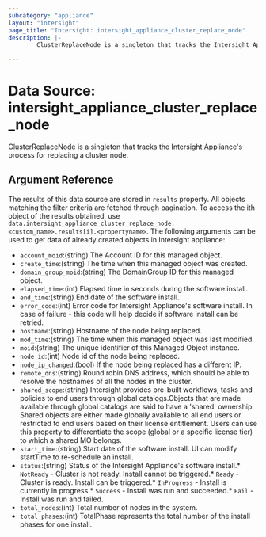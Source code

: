 ```yaml
---
subcategory: "appliance"
layout: "intersight"
page_title: "Intersight: intersight_appliance_cluster_replace_node"
description: |-
        ClusterReplaceNode is a singleton that tracks the Intersight Appliance's process for replacing a cluster node.

---
```


# Data Source: intersight_appliance_cluster_replace_node
ClusterReplaceNode is a singleton that tracks the Intersight Appliance's process for replacing a cluster node.
## Argument Reference
The results of this data source are stored in `results` property.
All objects matching the filter criteria are fetched through pagination.
To access the ith object of the results obtained, use `data.intersight_appliance_cluster_replace_node.<custom_name>.results[i].<propertyname>`.
The following arguments can be used to get data of already created objects in Intersight appliance:
* `account_moid`:(string) The Account ID for this managed object. 
* `create_time`:(string) The time when this managed object was created. 
* `domain_group_moid`:(string) The DomainGroup ID for this managed object. 
* `elapsed_time`:(int) Elapsed time in seconds during the software install. 
* `end_time`:(string) End date of the software install. 
* `error_code`:(int) Error code for Intersight Appliance's software install. In case of failure - this code will help decide if software install can be retried. 
* `hostname`:(string) Hostname of the node being replaced. 
* `mod_time`:(string) The time when this managed object was last modified. 
* `moid`:(string) The unique identifier of this Managed Object instance. 
* `node_id`:(int) Node id of the node being replaced. 
* `node_ip_changed`:(bool) If the node being replaced has a different IP. 
* `remote_dns`:(string) Round robin DNS address, which should be able to resolve the hostnames of all the nodes in the cluster. 
* `shared_scope`:(string) Intersight provides pre-built workflows, tasks and policies to end users through global catalogs.Objects that are made available through global catalogs are said to have a 'shared' ownership. Shared objects are either made globally available to all end users or restricted to end users based on their license entitlement. Users can use this property to differentiate the scope (global or a specific license tier) to which a shared MO belongs. 
* `start_time`:(string) Start date of the software install. UI can modify startTime to re-schedule an install. 
* `status`:(string) Status of the Intersight Appliance's software install.* `NotReady` - Cluster is not ready. Install cannot be triggered.* `Ready` - Cluster is ready. Install can be triggered.* `InProgress` - Install is currently in progress.* `Success` - Install was run and succeeded.* `Fail` - Install was run and failed. 
* `total_nodes`:(int) Total number of nodes in the system. 
* `total_phases`:(int) TotalPhase represents the total number of the install phases for one install. 
 
